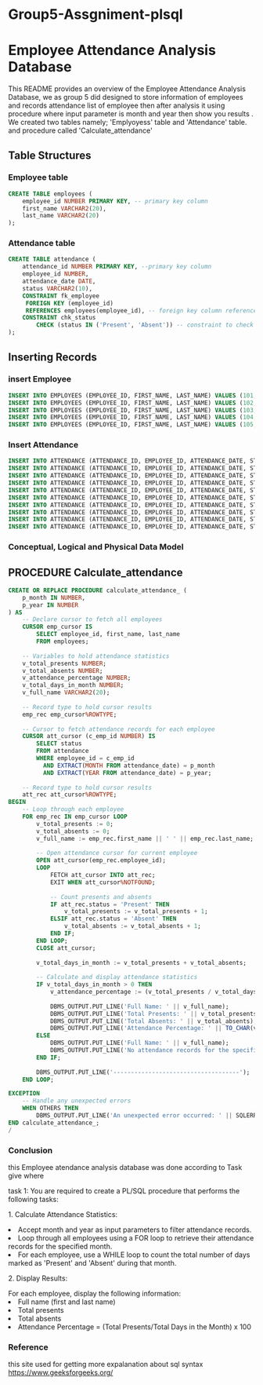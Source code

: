 # Group5-Assgniment-plsql
# Employee Attendance Analysis Database


This README provides an overview of the Employee Attendance Analysis Database, we as group 5  did designed to store information of employees and records attendance list of employee then after analysis it using procedure where input parameter is month and year then show you results . We created two tables namely; 'Emplyoyess' table and 'Attendance' table. and procedure called 'Calculate_attendance'

## Table Structures

### Employee table
``` sql
CREATE TABLE employees (
    employee_id NUMBER PRIMARY KEY, -- primary key column
    first_name VARCHAR2(20),
    last_name VARCHAR2(20)
);
```
### Attendance table
```sql
CREATE TABLE attendance (
    attendance_id NUMBER PRIMARY KEY, --primary key column
    employee_id NUMBER,
    attendance_date DATE,
    status VARCHAR2(10),
    CONSTRAINT fk_employee
     FOREIGN KEY (employee_id)  
     REFERENCES employees(employee_id), -- foreign key column referenced from employye table (employee_id)
    CONSTRAINT chk_status
        CHECK (status IN ('Present', 'Absent')) -- constraint to check input matches with given 'Present' or 'Absent'
);
```
## Inserting Records

### insert Employee
```sql
INSERT INTO EMPLOYEES (EMPLOYEE_ID, FIRST_NAME, LAST_NAME) VALUES (101,'Ishimwe','Emile')  
INSERT INTO EMPLOYEES (EMPLOYEE_ID, FIRST_NAME, LAST_NAME) VALUES (102,'Ndahiriwe','Bienfait')
INSERT INTO EMPLOYEES (EMPLOYEE_ID, FIRST_NAME, LAST_NAME) VALUES (103,'Arihafi','Moise')
INSERT INTO EMPLOYEES (EMPLOYEE_ID, FIRST_NAME, LAST_NAME) VALUES (104,'Habimana','Daniel')
INSERT INTO EMPLOYEES (EMPLOYEE_ID, FIRST_NAME, LAST_NAME) VALUES (105,'Stella','Stella')
```

### Insert Attendance
```sql
INSERT INTO ATTENDANCE (ATTENDANCE_ID, EMPLOYEE_ID, ATTENDANCE_DATE, STATUS) VALUES ('1', '101', TO_DATE('2024-10-30 07:35:20', 'YYYY-MM-DD HH24:MI:SS'), 'Present')
INSERT INTO ATTENDANCE (ATTENDANCE_ID, EMPLOYEE_ID, ATTENDANCE_DATE, STATUS) VALUES ('2', '102', TO_DATE('2024-10-30 07:35:38', 'YYYY-MM-DD HH24:MI:SS'), 'Present')
INSERT INTO ATTENDANCE (ATTENDANCE_ID, EMPLOYEE_ID, ATTENDANCE_DATE, STATUS) VALUES ('3', '103', TO_DATE('2024-10-30 07:35:50', 'YYYY-MM-DD HH24:MI:SS'), 'Absent')
INSERT INTO ATTENDANCE (ATTENDANCE_ID, EMPLOYEE_ID, ATTENDANCE_DATE, STATUS) VALUES ('4', '104', TO_DATE('2024-10-30 07:35:58', 'YYYY-MM-DD HH24:MI:SS'), 'Absent')
INSERT INTO ATTENDANCE (ATTENDANCE_ID, EMPLOYEE_ID, ATTENDANCE_DATE, STATUS) VALUES ('5', '105', TO_DATE('2024-10-30 07:36:16', 'YYYY-MM-DD HH24:MI:SS'), 'Present')
INSERT INTO ATTENDANCE (ATTENDANCE_ID, EMPLOYEE_ID, ATTENDANCE_DATE, STATUS) VALUES ('6', '101', TO_DATE('2024-10-31 07:38:44', 'YYYY-MM-DD HH24:MI:SS'), 'Present')
INSERT INTO ATTENDANCE (ATTENDANCE_ID, EMPLOYEE_ID, ATTENDANCE_DATE, STATUS) VALUES ('7', '102', TO_DATE('2024-10-31 07:39:02', 'YYYY-MM-DD HH24:MI:SS'), 'Absent')
INSERT INTO ATTENDANCE (ATTENDANCE_ID, EMPLOYEE_ID, ATTENDANCE_DATE, STATUS) VALUES ('8', '103', TO_DATE('2024-10-31 07:39:13', 'YYYY-MM-DD HH24:MI:SS'), 'Absent')
INSERT INTO ATTENDANCE (ATTENDANCE_ID, EMPLOYEE_ID, ATTENDANCE_DATE, STATUS) VALUES ('9', '104', TO_DATE('2024-10-31 07:39:24', 'YYYY-MM-DD HH24:MI:SS'), 'Present')
INSERT INTO ATTENDANCE (ATTENDANCE_ID, EMPLOYEE_ID, ATTENDANCE_DATE, STATUS) VALUES ('10', '105', TO_DATE('2024-10-31 07:39:36', 'YYYY-MM-DD HH24:MI:SS'), 'Present')
```
### Conceptual, Logical and Physical Data Model
## PROCEDURE Calculate_attendance
```sql
CREATE OR REPLACE PROCEDURE calculate_attendance_ (
    p_month IN NUMBER,
    p_year IN NUMBER
) AS
    -- Declare cursor to fetch all employees
    CURSOR emp_cursor IS
        SELECT employee_id, first_name, last_name
        FROM employees;
        
    -- Variables to hold attendance statistics
    v_total_presents NUMBER;
    v_total_absents NUMBER;
    v_attendance_percentage NUMBER;
    v_total_days_in_month NUMBER;
    v_full_name VARCHAR2(20);
    
    -- Record type to hold cursor results
    emp_rec emp_cursor%ROWTYPE;
    
    -- Cursor to fetch attendance records for each employee
    CURSOR att_cursor (c_emp_id NUMBER) IS
        SELECT status
        FROM attendance
        WHERE employee_id = c_emp_id
          AND EXTRACT(MONTH FROM attendance_date) = p_month
          AND EXTRACT(YEAR FROM attendance_date) = p_year;
    
    -- Record type to hold cursor results
    att_rec att_cursor%ROWTYPE;
BEGIN
    -- Loop through each employee
    FOR emp_rec IN emp_cursor LOOP
        v_total_presents := 0;
        v_total_absents := 0;
        v_full_name := emp_rec.first_name || ' ' || emp_rec.last_name;
        
        -- Open attendance cursor for current employee
        OPEN att_cursor(emp_rec.employee_id);
        LOOP
            FETCH att_cursor INTO att_rec;
            EXIT WHEN att_cursor%NOTFOUND;
            
            -- Count presents and absents
            IF att_rec.status = 'Present' THEN
                v_total_presents := v_total_presents + 1;
            ELSIF att_rec.status = 'Absent' THEN
                v_total_absents := v_total_absents + 1;
            END IF;
        END LOOP;
        CLOSE att_cursor;
        
        v_total_days_in_month := v_total_presents + v_total_absents;
        
        -- Calculate and display attendance statistics
        IF v_total_days_in_month > 0 THEN
            v_attendance_percentage := (v_total_presents / v_total_days_in_month) * 100;
            
            DBMS_OUTPUT.PUT_LINE('Full Name: ' || v_full_name);
            DBMS_OUTPUT.PUT_LINE('Total Presents: ' || v_total_presents);
            DBMS_OUTPUT.PUT_LINE('Total Absents: ' || v_total_absents);
            DBMS_OUTPUT.PUT_LINE('Attendance Percentage: ' || TO_CHAR(v_attendance_percentage, '90.00') || '%');
        ELSE
            DBMS_OUTPUT.PUT_LINE('Full Name: ' || v_full_name);
            DBMS_OUTPUT.PUT_LINE('No attendance records for the specified month.');
        END IF;
        
        DBMS_OUTPUT.PUT_LINE('------------------------------------');
    END LOOP;

EXCEPTION
    -- Handle any unexpected errors
    WHEN OTHERS THEN
        DBMS_OUTPUT.PUT_LINE('An unexpected error occurred: ' || SQLERRM);
END calculate_attendance_;
/

```
### Conclusion 
this Employee atendance analysis database was done according to Task give where 

task 1: You are required to create a PL/SQL procedure that performs the following tasks:
<p>1. Calculate Attendance Statistics:</p>
<li>Accept month and year as input parameters to filter attendance records.</li>
<li>Loop through all employees using a FOR loop to retrieve their attendance records for the specified month.</li>
<li>For each employee, use a WHILE loop to count the total number of days marked as 'Present' and 'Absent' during that month.</li>

<p> </p>
<p>2. Display Results:</p>
For each employee, display the following information:
<li>Full name (first and last name)</li>
<li>Total presents</li>
<li>Total absents</li>
<li>Attendance Percentage = (Total Presents/Total Days in the Month) x 100</li>

### Reference 
this site used for getting more expalanation about sql syntax
https://www.geeksforgeeks.org/




